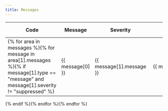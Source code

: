 ```yaml
---
title: Messages
---
```


[//]: # "The following table is generated from a JSON file"
[//]: # "You can find it src/_data/messages.json"
[//]: # "You can check the script that compiles the list in the file src/_data/messages.js"

| Code | Message | Severity | Explanation | Documentation references |
|------|---------|----------|-------------|--------------------------|
{% for area in messages %}{% for message in area[1].messages %}{% if message[1].type == "message" and message[1].severity != "suppressed" %}| {{ message[0] }} | {{ message[1].message }} | <span class="severity {{ message[1].severity }}">{{ message[1].severity }}</span> |  |  |
{% endif %}{% endfor %}{% endfor %}
<style>
	.severity {
		display: inline-block;
		padding: .25em .4em;
		line-height: 1;
		text-align: center;
		white-space: nowrap;
		vertical-align: baseline;
		border-radius: .25rem;
    }
	.severity.warning {
		color: #856404;
		background-color: #fff3cd;
		border-color: #ffeeba;
	}
	.severity.info {
		color: #004085;
		background-color: #cce5ff;
		border-color: #b8daff;
	}
	.severity.error {
		color: #721c24;
		background-color: #f8d7da;
		border-color: #f5c6cb;
	}
	.severity.usage {
		color: #155724;
		background-color: #d4edda;
		border-color: #c3e6cb;
	}
	.severity.fatal {
		color: #1b1e21;
		background-color: #d6d8d9;
		border-color: #c6c8ca;
	}
</style>